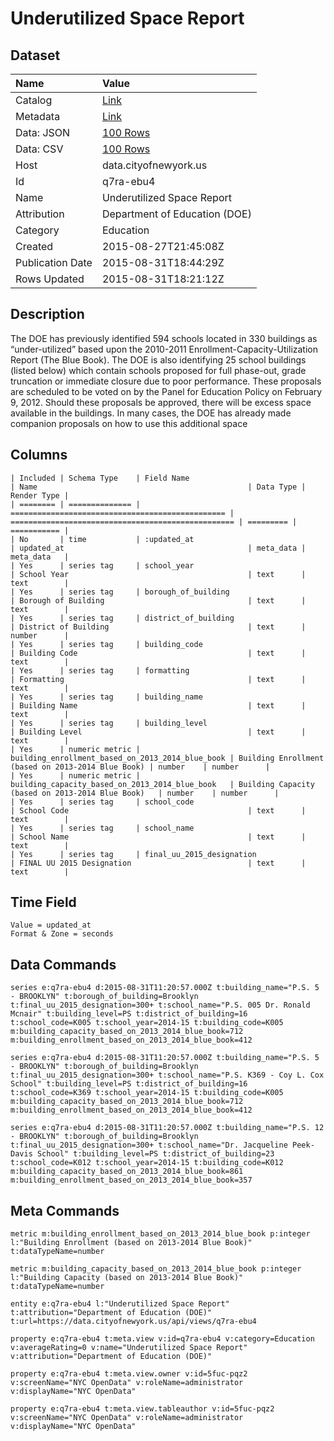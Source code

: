 # Underutilized Space Report

## Dataset

| Name | Value |
| :--- | :---- |
| Catalog | [Link](https://catalog.data.gov/dataset/underutilized-space-report) |
| Metadata | [Link](https://data.cityofnewyork.us/api/views/q7ra-ebu4) |
| Data: JSON | [100 Rows](https://data.cityofnewyork.us/api/views/q7ra-ebu4/rows.json?max_rows=100) |
| Data: CSV | [100 Rows](https://data.cityofnewyork.us/api/views/q7ra-ebu4/rows.csv?max_rows=100) |
| Host | data.cityofnewyork.us |
| Id | q7ra-ebu4 |
| Name | Underutilized Space Report |
| Attribution | Department of Education (DOE) |
| Category | Education |
| Created | 2015-08-27T21:45:08Z |
| Publication Date | 2015-08-31T18:44:29Z |
| Rows Updated | 2015-08-31T18:21:12Z |

## Description

The DOE has previously identified 594 schools located in 330 buildings as “under-utilized” based upon the 2010-2011 Enrollment-Capacity-Utilization Report (The Blue Book). The DOE is also identifying 25 school buildings (listed below) which contain schools proposed for full phase-out, grade truncation or immediate closure due to poor performance. These proposals are scheduled to be voted on by the Panel for Education Policy on February 9, 2012. Should these proposals be approved, there will be excess space available in the buildings. In many cases, the DOE has already made companion proposals on how to use this additional space

## Columns

```ls
| Included | Schema Type    | Field Name                                       | Name                                               | Data Type | Render Type |
| ======== | ============== | ================================================ | ================================================== | ========= | =========== |
| No       | time           | :updated_at                                      | updated_at                                         | meta_data | meta_data   |
| Yes      | series tag     | school_year                                      | School Year                                        | text      | text        |
| Yes      | series tag     | borough_of_building                              | Borough of Building                                | text      | text        |
| Yes      | series tag     | district_of_building                             | District of Building                               | text      | number      |
| Yes      | series tag     | building_code                                    | Building Code                                      | text      | text        |
| Yes      | series tag     | formatting                                       | Formatting                                         | text      | text        |
| Yes      | series tag     | building_name                                    | Building Name                                      | text      | text        |
| Yes      | series tag     | building_level                                   | Building Level                                     | text      | text        |
| Yes      | numeric metric | building_enrollment_based_on_2013_2014_blue_book | Building Enrollment (based on 2013-2014 Blue Book) | number    | number      |
| Yes      | numeric metric | building_capacity_based_on_2013_2014_blue_book   | Building Capacity (based on 2013-2014 Blue Book)   | number    | number      |
| Yes      | series tag     | school_code                                      | School Code                                        | text      | text        |
| Yes      | series tag     | school_name                                      | School Name                                        | text      | text        |
| Yes      | series tag     | final_uu_2015_designation                        | FINAL UU 2015 Designation                          | text      | text        |
```

## Time Field

```ls
Value = updated_at
Format & Zone = seconds
```

## Data Commands

```ls
series e:q7ra-ebu4 d:2015-08-31T11:20:57.000Z t:building_name="P.S. 5 - BROOKLYN" t:borough_of_building=Brooklyn t:final_uu_2015_designation=300+ t:school_name="P.S. 005 Dr. Ronald Mcnair" t:building_level=PS t:district_of_building=16 t:school_code=K005 t:school_year=2014-15 t:building_code=K005 m:building_capacity_based_on_2013_2014_blue_book=712 m:building_enrollment_based_on_2013_2014_blue_book=412

series e:q7ra-ebu4 d:2015-08-31T11:20:57.000Z t:building_name="P.S. 5 - BROOKLYN" t:borough_of_building=Brooklyn t:final_uu_2015_designation=300+ t:school_name="P.S. K369 - Coy L. Cox School" t:building_level=PS t:district_of_building=16 t:school_code=K369 t:school_year=2014-15 t:building_code=K005 m:building_capacity_based_on_2013_2014_blue_book=712 m:building_enrollment_based_on_2013_2014_blue_book=412

series e:q7ra-ebu4 d:2015-08-31T11:20:57.000Z t:building_name="P.S. 12 - BROOKLYN" t:borough_of_building=Brooklyn t:final_uu_2015_designation=300+ t:school_name="Dr. Jacqueline Peek-Davis School" t:building_level=PS t:district_of_building=23 t:school_code=K012 t:school_year=2014-15 t:building_code=K012 m:building_capacity_based_on_2013_2014_blue_book=861 m:building_enrollment_based_on_2013_2014_blue_book=357
```

## Meta Commands

```ls
metric m:building_enrollment_based_on_2013_2014_blue_book p:integer l:"Building Enrollment (based on 2013-2014 Blue Book)" t:dataTypeName=number

metric m:building_capacity_based_on_2013_2014_blue_book p:integer l:"Building Capacity (based on 2013-2014 Blue Book)" t:dataTypeName=number

entity e:q7ra-ebu4 l:"Underutilized Space Report" t:attribution="Department of Education (DOE)" t:url=https://data.cityofnewyork.us/api/views/q7ra-ebu4

property e:q7ra-ebu4 t:meta.view v:id=q7ra-ebu4 v:category=Education v:averageRating=0 v:name="Underutilized Space Report" v:attribution="Department of Education (DOE)"

property e:q7ra-ebu4 t:meta.view.owner v:id=5fuc-pqz2 v:screenName="NYC OpenData" v:roleName=administrator v:displayName="NYC OpenData"

property e:q7ra-ebu4 t:meta.view.tableauthor v:id=5fuc-pqz2 v:screenName="NYC OpenData" v:roleName=administrator v:displayName="NYC OpenData"
```